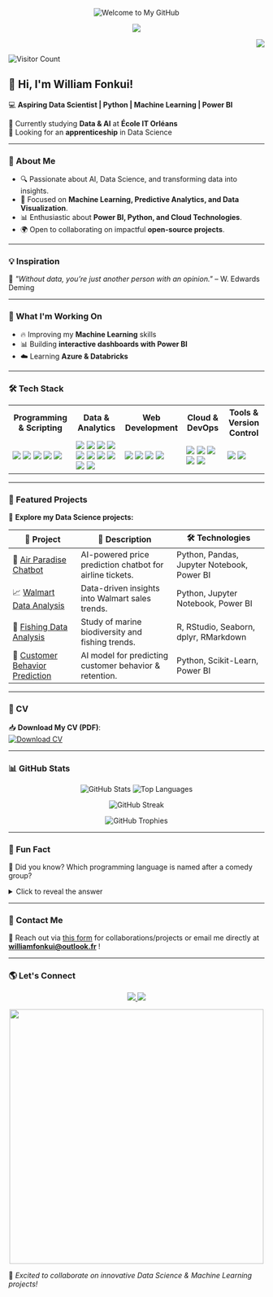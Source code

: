 <p align="center">
  <img src="https://capsule-render.vercel.app/api?type=wave&color=gradient&height=150&section=header&text=Welcome%20to%20My%20GitHub!&fontSize=30&fontColor=333333&animation=fadeIn" alt="Welcome to My GitHub">
</p>

<p align="center">
  <img src="https://readme-typing-svg.herokuapp.com/?lines=Welcome+to+my+GitHub!;Aspiring+Data+Scientist;Machine+Learning+Enthusiast;Power+BI+Developer&center=true&width=500&height=50">
</p>

<!-- Button to download CV (placed top-right) -->
<p align="right">
  <a href="https://github.com/liam237/liam237/blob/main/William_Fonkui.pdf" target="_blank">
    <img src="https://img.shields.io/badge/📄 Télécharger%20mon%20CV-bleu?style=for-the-badge&logo=adobeacrobatreader&logoColor=white">
  </a>
</p>

![Visitor Count](https://komarev.com/ghpvc/?username=liam237&color=blue)

## 👋 Hi, I'm William Fonkui!  

💻 **Aspiring Data Scientist | Python | Machine Learning | Power BI**  

🌱 Currently studying **Data & AI** at **École IT Orléans**  
🚀 Looking for an **apprenticeship** in Data Science  

---

### 🚀 About Me
- 🔍 Passionate about AI, Data Science, and transforming data into insights.
- 🎯 Focused on **Machine Learning, Predictive Analytics, and Data Visualization**.
- 📊 Enthusiastic about **Power BI, Python, and Cloud Technologies**.
- 🌍 Open to collaborating on impactful **open-source projects**.

---

### 💡 Inspiration  
📌 *"Without data, you’re just another person with an opinion."* – W. Edwards Deming  

---

### 🚧 What I'm Working On
- 🔥 Improving my **Machine Learning** skills
- 📊 Building **interactive dashboards with Power BI**
- ☁️ Learning **Azure & Databricks**

---

### 🛠 Tech Stack  
<table>
  <tr>
    <th>Programming & Scripting</th>
    <th>Data & Analytics</th>
    <th>Web Development</th>
    <th>Cloud & DevOps</th>
    <th>Tools & Version Control</th>
  </tr>
  <tr>
    <td>
      <img src="https://img.shields.io/badge/Python-3776AB?style=flat&logo=python&logoColor=white">
      <img src="https://img.shields.io/badge/R-276DC3?style=flat&logo=r&logoColor=white">
      <img src="https://img.shields.io/badge/SQL-CC2927?style=flat&logo=microsoftsqlserver&logoColor=white">
      <img src="https://img.shields.io/badge/JavaScript-F7DF1E?style=flat&logo=javascript&logoColor=black">
      <img src="https://img.shields.io/badge/PHP-777BB4?style=flat&logo=php&logoColor=white">
    </td>
    <td>
      <img src="https://img.shields.io/badge/Pandas-150458?style=flat&logo=pandas&logoColor=white">
      <img src="https://img.shields.io/badge/NumPy-013243?style=flat&logo=numpy&logoColor=white">
      <img src="https://img.shields.io/badge/ScikitLearn-F7931E?style=flat&logo=scikitlearn&logoColor=white">
      <img src="https://img.shields.io/badge/Seaborn-007FFF?style=flat&logo=seaborn&logoColor=white">
      <img src="https://img.shields.io/badge/Matplotlib-11557C?style=flat&logo=matplotlib&logoColor=white">
      <img src="https://img.shields.io/badge/XGBoost-FF7F00?style=flat&logo=xgboost&logoColor=white">
      <img src="https://img.shields.io/badge/Random%20Forest-228B22?style=flat">
      <img src="https://img.shields.io/badge/Linear%20Regression-0000FF?style=flat">
      <img src="https://img.shields.io/badge/Neural%20Networks-FF4500?style=flat">
      <img src="https://img.shields.io/badge/Power%20BI-F2C811?style=flat&logo=powerbi&logoColor=white">
    </td>
    <td>
      <img src="https://img.shields.io/badge/Django-092E20?style=flat&logo=django&logoColor=white">
      <img src="https://img.shields.io/badge/React%20Native-61DAFB?style=flat&logo=react&logoColor=black">
      <img src="https://img.shields.io/badge/Node.js-339933?style=flat&logo=node.js&logoColor=white">
      <img src="https://img.shields.io/badge/Laravel-FF2D20?style=flat&logo=laravel&logoColor=white">
    </td>
    <td>
      <img src="https://img.shields.io/badge/Microsoft%20Azure-0078D4?style=flat&logo=microsoftazure&logoColor=white">
      <img src="https://img.shields.io/badge/Databricks-FF3621?style=flat&logo=databricks&logoColor=white">
      <img src="https://img.shields.io/badge/Docker-2496ED?style=flat&logo=docker&logoColor=white">
      <img src="https://img.shields.io/badge/Kubernetes-326CE5?style=flat&logo=kubernetes&logoColor=white">
      <img src="https://img.shields.io/badge/CI/CD-FF9900?style=flat">
    </td>
    <td>
      <img src="https://img.shields.io/badge/Git-F05032?style=flat&logo=git&logoColor=white">
      <img src="https://img.shields.io/badge/GitHub-181717?style=flat&logo=github&logoColor=white">
    </td>
  </tr>
</table>

---

### 📂 Featured Projects  
🚀 **Explore my Data Science projects:**  

| 🚀 Project | 📝 Description | 🛠 Technologies |
|-----------|-------------|----------------|
| 🛒 [Air Paradise Chatbot](https://github.com/liam237/air_paradise_chatbot) | AI-powered price prediction chatbot for airline tickets. | Python, Pandas, Jupyter Notebook, Power BI |
| 📈 [Walmart Data Analysis](https://github.com/liam237/walmart-data-analysis) | Data-driven insights into Walmart sales trends. | Python, Jupyter Notebook, Power BI |
| 🎣 [Fishing Data Analysis](https://github.com/liam237/fishing-data-analysis) | Study of marine biodiversity and fishing trends. | R, RStudio, Seaborn, dplyr, RMarkdown |
| 🤖 [Customer Behavior Prediction](https://github.com/liam237/customer-behavior-prediction) | AI model for predicting customer behavior & retention. | Python, Scikit-Learn, Power BI |

---

### 📄 CV

📥 **Download My CV (PDF)**:  
[![Download CV](https://img.shields.io/badge/Télécharger-CV-blue)](https://github.com/liam237/liam237/blob/main/William_Fonkui.pdf)

---

### 📊 GitHub Stats  
<p align="center">
  <img src="https://github-readme-stats.vercel.app/api?username=liam237&show_icons=true&theme=radical" alt="GitHub Stats" />
  <img src="https://github-readme-stats.vercel.app/api/top-langs/?username=liam237&layout=compact&theme=radical" alt="Top Languages" />
</p>

<p align="center">
  <img src="https://github-readme-streak-stats.herokuapp.com/?user=liam237&theme=radical" alt="GitHub Streak" />
</p>

<p align="center">
  <img src="https://github-profile-trophy.vercel.app/?username=liam237&theme=radical&margin-w=15&no-frame=true" alt="GitHub Trophies" />
</p>

---

### 🤯 Fun Fact  
🧠 Did you know? Which programming language is named after a comedy group?  
<details>
    <summary>Click to reveal the answer</summary>
  🔍 **A:** Python, named after 'Monty Python's Flying Circus'.
</details>

---
 
### 📩 Contact Me  
💬 Reach out via [this form](https://forms.gle/TON_LIEN_ICI) for collaborations/projects or email me directly at **williamfonkui@outlook.fr** !

---

### 🌎 Let's Connect  
<p align="center">
  <a href="https://www.linkedin.com/in/data-williamfonkui/">
    <img src="https://img.shields.io/badge/LinkedIn-Connect-blue?logo=linkedin" />
  </a>
  <a href="https://github.com/liam237">
    <img src="https://img.shields.io/badge/GitHub-Follow-black?logo=github" />
  </a>
</p>

<p align="center">
  <img src="https://media.giphy.com/media/xT9IgzoKnwFNmISR8I/giphy.gif" width="500">
</p>

🚀 *Excited to collaborate on innovative Data Science & Machine Learning projects!*

